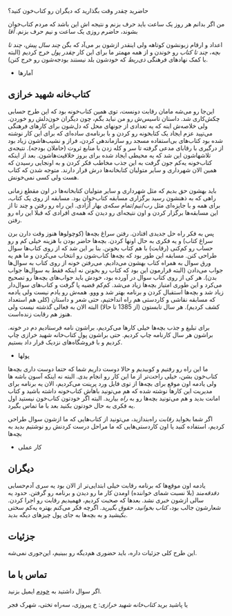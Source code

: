 حاضرید چقدر وقت بگذارید که دیگران رو کتاب‌خون کنید؟

من اگر بدانم هر روز یک ساعت باید حرف بزنم و نتیجه اش این باشد که مردم کتاب‌خوان بشوند، حاضرم روزی یک ساعت و نیم حرف بزنم. *آقا*

اعداد و ارقام زبونشون کوتاهه ولی اینقدر ازشون بر می‌آد که بگن *چند سال پیش*، *چند تا بچه*، *چند تا کتاب* رو خوندن و از همه مهمتر ما برای این کار *چقدر پول* خرج کردیم (البته با کمک نهادهای فرهنگی *ذی‌ربط* که خودشون بلد نیستند بودجه‌شون رو خرج کنن).

- آمارها

## کتاب‌خانه شهید خرازی

این‌جا رو می‌شه مامان رقابت دونست، توی همین کتاب‌خونه بود که این طرح حسابی چکش‌کاری شد. داستان تاسیس‌ش رو من نباید بگم، چون دیگران خون‌دلش رو خوردن. ولی خلاصه‌ش اینه که یه تعدادی از جونهای محل که دل‌شون برای کارهای فرهنگی می‌تپید عزم ایجاد یک کتابخونه رو کردن و با برنامه‌ی ساده‌ای که برای این کار نوشته شده بود کتاب‌های بی‌استفاده مسجد رو سازماندهی کردن، فراز و نشیب‌هاشون زیاد بود از درگیری با رقابای مدعی گرفته تا سر و کله زدن با منابع ثروت (حاملان بودجه). نتیجه‌ی تلاشهاشون این شد که یه محیطی ایجاد شده برای بروز خلاقیت‌هاشون. بعد از اینکه کتاب‌خونه یه‌کم جون گرفت به این جذب مخاطب فکر کردن و به اونجایی رسیدن که همین الان شهرداری و سایر متولیان کتابخانه‌ها درش قرار دارند. متوجه شدن که کتاب هست ولی کسی نمی‌خونش.

باید بهشون حق بدیم که مثل شهرداری و سایر متولیان کتابخانه‌ها در اون مقطع زمانی راهی که به ذهنشون رسید برگزاری مسابقه کتاب‌خوان بود. مسابقه از روی یک کتاب، برای همه و با جایزه‌ای مثل رب/نیم/تمام سکه‌ی بهار آزادی. این راه رو رفتن و چند تا از این مسابقه‌ها برگزار کردن و اون نتیجه‌ای رو دیدن که همه‌ی افرادی که قبلا این راه رو رفتن.

پس به فکر راه حل جدیدی افتادن. رفتن سراغ بچه‌ها (کوچولوها هنوز وقت دارن برن سراغ کتاب) و یه فکری به حال اونها کردن. بچه‌ها حاضر بودن با هزینه خیلی کم و رو حساب رو کم‌کنی (رقابت) با هم کتاب بخونن. بنا بر این شد که از روی کتاب‌ها سوال طراحی کنن. مسابقه این طور بود که بچه‌ها کتاب‌شون رو انتخاب می‌کردن و ما هم یه ورق سوال به همراه کتاب بهشون می‌دادیم. می‌رفتن خونه از روی کتاب به سوال‌ها جواب می‌دادن (البته قرارمون این بود که کتاب رو بخونن نه اینکه فقط به سوال‌ها جواب بدن). هر کی از روی کتاب سوال در آورده بود، خودش باید جواب‌های بچه‌ها رو تصحیح می‌کرد و این طوری امتیاز بچه‌ها زیاد می‌شد. کم‌کم قضیه پا گرفت و کتاب‌های سوال‌دار زیاد شد و بچه‌ها استقبال کردن و برنامه بهتر شد و ووو. همه‌ش رو یادم نیست ولی یادمه که مسابقه نقاشی و کاردستی هم راه انداختیم، حتی شعر و داستان (کلی هم استعداد کشف کردیم). هر سال تابستون (از 1385 تا حالا) البته الان به فعالی گذشته نیست ولی هنوز هم رقابت زنده‌است.

برای تبلیغ و جذب بچه‌ها خیلی کارها می‌کردیم، براشون نامه فرستادیم دم در خونه. براشون هر سال کارنامه چاپ کردیم. حتی براشون پول کتاب‌خانه شهید خرازی چاپ کردیم و با فروشگاه‌های نزدیک قرار داد بستیم.

- پولها

ما این راه رو رفتیم و کوبیدیم و حالا دوست داریم شما که حتما دوست داری بچه‌ها کتاب‌خون بشن، خیلی راحت‌تر از ما این کار رو انجام بدی. البته نه اینکه آسون باشه ها ولی یادمه اون موقع برای بچه‌ها از توی فایل ورد پرینت می‌کردیم، الان یه برنامه برای مدیریت این کارها نوشته شده که هم می‌تونید باهاش کتاب‌خونه داشته باشید و کتاب امانت بدید و هم می‌تونید بچه‌ها رو به *راه* بیارید. البته اگر خودتون کتاب‌خون نیستید اول یه فکری به حال خودتون بکنید بعد با ما تماس بگیرد.

اگر شما بخواید *رقابت* راه‌بندازید، می‌تونید از کتاب‌هایی که ما ازشون سوال طراحی کردیم، استفاده کنید یا اون کاردستی‌هایی که ما مراحل درست کردنش رو نوشتیم بدید به بچه‌ها

- کار عملی

## دیگران

یادمه اون موقع‌ها که برنامه رقابت خیلی ابتدایی‌تر از الان بود یه سری آدم‌حسابی *دقدقه‌مند* (بلا نسبت شمای خواننده) اومدن کار ما رو دیدن و برنامه رو گرفتن. حدود یه سالی ازشون خبری نشد. بعدها که صحبت کردیم، فهمیدیم رقابت رو اجرا کردن. شعارشون جالب بود، *کتاب بخوانید، حقوق بگیرید*. اگرچه فکر می‌کنم بهتره یه‌کم سختی بکیشید و به بچه‌ها به جای پول چیزهای دیگه بدید.

## جزئیات

این طرح کلی جزئیات داره، باید حضوری هم‌دیگه رو ببینیم، این‌جوری نمی‌شه.

## تماس با ما

اگر سوال داشتید به [خودم](mailto:alireza.nournia@gmail.com) ایمیل بزنید.

یا پاشید برید *کتاب‌خانه شهید خرازی*: خ پیروزی، سه‌راه تختی، شهرک فجر
